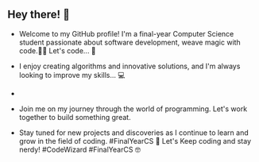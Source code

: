 ## Hey there! 👋

- Welcome to my GitHub profile! I'm a final-year Computer Science student passionate about software development, weave magic with code.🧙‍♂️ Let's code... 🚀

- I enjoy creating algorithms and innovative solutions, and I'm always looking to improve my skills... 💻
- 
- Join me on my journey through the world of programming. Let's work together to build something great.

- Stay tuned for new projects and discoveries as I continue to learn and grow in the field of coding. #FinalYearCS 🔮 Let's Keep coding and stay nerdy! #CodeWizard #FinalYearCS 🤓
